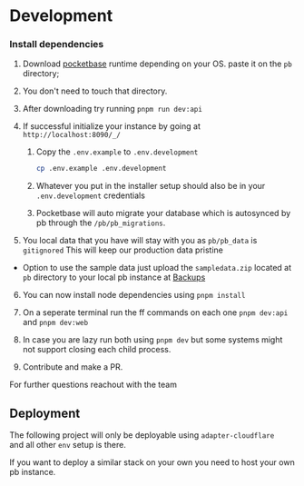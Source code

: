 # Development

### Install dependencies

1. Download [pocketbase](https://pocketbase.io/docs/) runtime depending on your OS.
   paste it on the `pb` directory;

2. You don't need to touch that directory.

3. After downloading try running `pnpm run dev:api`

4. If successful initialize your instance by going at `http://localhost:8090/_/`

   1. Copy the `.env.example` to `.env.development`

      ```sh
      cp .env.example .env.development
      ```

   2. Whatever you put in the installer setup should also be in your
      `.env.development` credentials

   3. Pocketbase will auto migrate your database which is autosynced by pb
      through the `/pb/pb_migrations`.

5. You local data that you have will stay with you as `pb/pb_data` is `gitignored`
   This will keep our production data pristine

- Option to use the sample data just upload the `sampledata.zip` located at
  `pb` directory to your local pb instance at [Backups](http://127.0.0.1:8090/_/#/settings/backups)

6. You can now install node dependencies using `pnpm install`

7. On a seperate terminal run the ff commands on each one
   `pnpm dev:api` and `pnpm dev:web`

8. In case you are lazy run both using `pnpm dev` but some systems
   might not support closing each child process.

9. Contribute and make a PR.

For further questions reachout with the team

## Deployment

The following project will only be deployable using `adapter-cloudflare`  
and all other `env` setup is there.

If you want to deploy a similar stack on your own you need to host your own pb instance.
